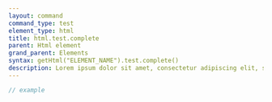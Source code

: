 ```yaml
---
layout: command
command_type: test
element_type: html
title: html.test.complete
parent: Html element
grand_parent: Elements
syntax: getHtml("ELEMENT_NAME").test.complete()
description: Lorem ipsum dolor sit amet, consectetur adipiscing elit, sed do eiusmod tempor incididunt ut labore et dolore magna aliqua. Ut enim ad minim veniam, quis nostrud exercitation ullamco laboris nisi ut aliquip ex ea commodo consequat.
---
```


```javascript
// example
```